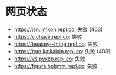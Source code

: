 # 网页状态
- https://jsn.limkon.repl.co: 失败 (403)
- https://v.chavir.repl.co: 失败
- https://beaspy--hting.repl.co: 失败
- https://tote.kaikaixin.repl.co: 失败 (403)
- https://ys.pyxzp.repl.co: 失败
- https://figura.hpbmm.repl.co: 失败
